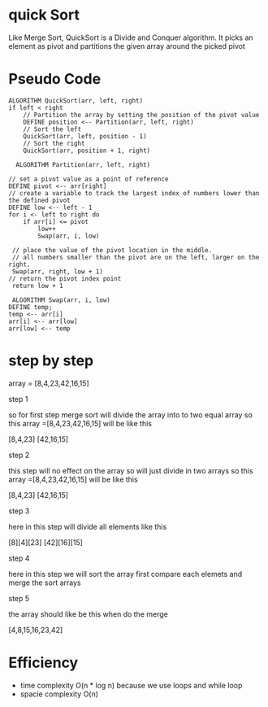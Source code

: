 # quick Sort

Like Merge Sort, QuickSort is a Divide and Conquer algorithm. It picks an element as pivot and partitions the given array around the picked pivot

# Pseudo Code


    ALGORITHM QuickSort(arr, left, right)
    if left < right
        // Partition the array by setting the position of the pivot value
        DEFINE position <-- Partition(arr, left, right)
        // Sort the left
        QuickSort(arr, left, position - 1)
        // Sort the right
        QuickSort(arr, position + 1, right)

      ALGORITHM Partition(arr, left, right)

    // set a pivot value as a point of reference
    DEFINE pivot <-- arr[right]
    // create a variable to track the largest index of numbers lower than the defined pivot
    DEFINE low <-- left - 1
    for i <- left to right do
        if arr[i] <= pivot
            low++
            Swap(arr, i, low)

     // place the value of the pivot location in the middle.
     // all numbers smaller than the pivot are on the left, larger on the right.
     Swap(arr, right, low + 1)
    // return the pivot index point
     return low + 1

     ALGORITHM Swap(arr, i, low)
    DEFINE temp;
    temp <-- arr[i]
    arr[i] <-- arr[low]
    arr[low] <-- temp


# step by step

array = [8,4,23,42,16,15]

step 1

so for first step merge sort will divide the array into to two equal array so this array =[8,4,23,42,16,15] will be like this 

[8,4,23] [42,16,15]

step 2 

this step will no effect on the array so will just divide in two arrays so this array =[8,4,23,42,16,15] will be like this 

[8,4,23] [42,16,15]

step 3

here in this step will divide all elements like this 


[8][4][23] [42][16][15]

step 4

here in this step we will sort the array first compare each elemets and merge the sort arrays 


step 5 

the array should like be this when do the merge 

[4,8,15,16,23,42]


# Efficiency 

- time complexity O(n * log n) because we use loops and while loop 
- spacie complexity O(n)
